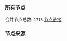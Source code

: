 ### 所有节点
合并节点总数: `1718`
[节点链接](https://raw.githubusercontent.com/rzhy1/11/master/sub/sub_merge_base64.txt)

### 节点来源